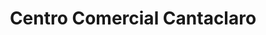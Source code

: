 ---
title: "Centro Comercial Cantaclaro"
url: /valera/centro-comercial-cantaclaro/
shop: centro comercial
---